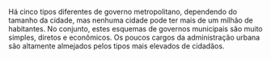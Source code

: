 ﻿Há cinco tipos diferentes de governo metropolitano, dependendo do tamanho da cidade, mas nenhuma cidade pode ter mais de um milhão de habitantes. No conjunto, estes esquemas de governos municipais são muito simples, diretos e econômicos. Os poucos cargos da administração urbana são altamente almejados pelos tipos mais elevados de cidadãos.